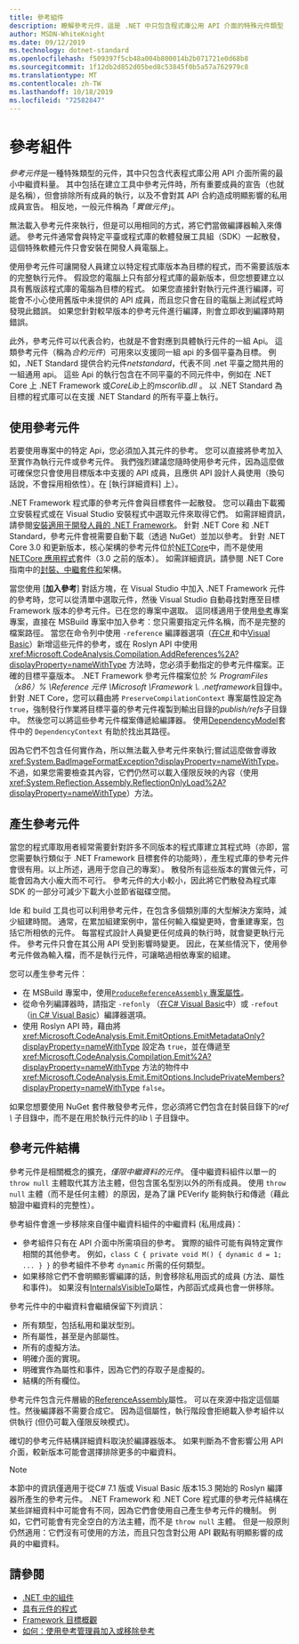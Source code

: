 ```yaml
---
title: 參考組件
description: 瞭解參考元件，這是 .NET 中只包含程式庫公用 API 介面的特殊元件類型
author: MSDN-WhiteKnight
ms.date: 09/12/2019
ms.technology: dotnet-standard
ms.openlocfilehash: f509397f5cb48a004b800014b2b071721e0d68b8
ms.sourcegitcommit: 1f12db2d852d05bed8c53845f0b5a57a762979c8
ms.translationtype: MT
ms.contentlocale: zh-TW
ms.lasthandoff: 10/18/2019
ms.locfileid: "72582847"
---
```

# <a name="reference-assemblies"></a>參考組件

*參考元件*是一種特殊類型的元件，其中只包含代表程式庫公用 API 介面所需的最小中繼資料量。 其中包括在建立工具中參考元件時，所有重要成員的宣告（也就是名稱），但會排除所有成員的執行，以及不會對其 API 合約造成明顯影響的私用成員宣告。 相反地，一般元件稱為「*實做元件*」。 

無法載入參考元件來執行，但是可以用相同的方式，將它們當做編譯器輸入來傳遞。 參考元件通常會與特定平臺或程式庫的軟體發展工具組（SDK）一起散發，這個特殊軟體元件只會安裝在開發人員電腦上。

使用參考元件可讓開發人員建立以特定程式庫版本為目標的程式，而不需要該版本的完整執行元件。 假設您的電腦上只有部分程式庫的最新版本，但您想要建立以具有舊版該程式庫的電腦為目標的程式。 如果您直接針對執行元件進行編譯，可能會不小心使用舊版中未提供的 API 成員，而且您只會在目的電腦上測試程式時發現此錯誤。 如果您針對較早版本的參考元件進行編譯，則會立即收到編譯時期錯誤。

此外，參考元件可以代表合約，也就是不會對應到具體執行元件的一組 Api。 這類參考元件（稱為*合約元件*）可用來以支援同一組 api 的多個平臺為目標。 例如，.NET Standard 提供合約元件*netstandard*，代表不同 .net 平臺之間共用的一組通用 api。 這些 Api 的執行包含在不同平臺的不同元件中，例如在 .NET Core 上 .NET Framework 或*CoreLib*上的*mscorlib.dll* 。 以 .NET Standard 為目標的程式庫可以在支援 .NET Standard 的所有平臺上執行。 

## <a name="using-reference-assemblies"></a>使用參考元件

若要使用專案中的特定 Api，您必須加入其元件的參考。 您可以直接將參考加入至實作為執行元件或參考元件。 我們強烈建議您隨時使用參考元件，因為這麼做可確保您只會使用目標版本中支援的 API 成員，且應供 API 設計人員使用（換句話說，不會採用相依性）。在 [執行詳細資料] 上）。

.NET Framework 程式庫的參考元件會與目標套件一起散發。 您可以藉由下載獨立安裝程式或在 Visual Studio 安裝程式中選取元件來取得它們。 如需詳細資訊，請參閱[安裝適用于開發人員的 .NET Framework](../../framework/install/guide-for-developers.md)。 針對 .NET Core 和 .NET Standard，參考元件會視需要自動下載（透過 NuGet）並加以參考。 針對 .NET Core 3.0 和更新版本，核心架構的參考元件位於[NETCore](https://www.nuget.org/packages/Microsoft.NETCore.App.Ref)中，而不是使用[NETCore 應用程式](https://www.nuget.org/packages/Microsoft.NETCore.App)套件（3.0 之前的版本）。 如需詳細資訊，請參閱 .NET Core 指南中的[封裝、中繼套件和](../../core/packages.md)架構。

當您使用 [**加入參考**] 對話方塊，在 Visual Studio 中加入 .NET Framework 元件的參考時，您可以從清單中選取元件，然後 Visual Studio 自動尋找對應至目標 Framework 版本的參考元件。已在您的專案中選取。 這同樣適用于使用[參考](/visualstudio/msbuild/common-msbuild-project-items#reference)專案專案，直接在 MSBuild 專案中加入參考：您只需要指定元件名稱，而不是完整的檔案路徑。 當您在命令列中使用 `-reference` 編譯器選項（[在C# ](../../csharp/language-reference/compiler-options/reference-compiler-option.md)和中[Visual Basic](../../visual-basic/reference/command-line-compiler/reference.md)）新增這些元件的參考，或在 Roslyn API 中使用 <xref:Microsoft.CodeAnalysis.Compilation.AddReferences%2A?displayProperty=nameWithType> 方法時，您必須手動指定的參考元件檔案。正確的目標平臺版本。 .NET Framework 參考元件檔案位於 *% ProgramFiles （x86）% \\Reference 元件 \\Microsoft \\Framework \\. .netframework*目錄中。 針對 .NET Core，您可以藉由將 `PreserveCompilationContext` 專案屬性設定為 `true`，強制發行作業將目標平臺的參考元件複製到輸出目錄的*publish/refs*子目錄中。 然後您可以將這些參考元件檔案傳遞給編譯器。 使用[DependencyModel](https://www.nuget.org/packages/Microsoft.Extensions.DependencyModel/)套件中的 `DependencyContext` 有助於找出其路徑。

因為它們不包含任何實作為，所以無法載入參考元件來執行;嘗試這麼做會導致 <xref:System.BadImageFormatException?displayProperty=nameWithType>。 不過，如果您需要檢查其內容，它們仍然可以載入僅限反映的內容（使用 <xref:System.Reflection.Assembly.ReflectionOnlyLoad%2A?displayProperty=nameWithType>）方法。

## <a name="generating-reference-assemblies"></a>產生參考元件

當您的程式庫取用者經常需要針對許多不同版本的程式庫建立其程式時（亦即，當您需要執行類似于 .NET Framework 目標套件的功能時），產生程式庫的參考元件會很有用。以上所述，適用于您自己的專案）。 散發所有這些版本的實做元件，可能會因為大小龐大而不可行。 參考元件的大小較小，因此將它們散發為程式庫 SDK 的一部分可減少下載大小並節省磁碟空間。

Ide 和 build 工具也可以利用參考元件，在包含多個類別庫的大型解決方案時，減少組建時間。 通常，在累加組建案例中，當任何輸入檔變更時，會重建專案，包括它所相依的元件。 每當程式設計人員變更任何成員的執行時，就會變更執行元件。 參考元件只會在其公用 API 受到影響時變更。 因此，在某些情況下，使用參考元件做為輸入檔，而不是執行元件，可讓略過相依專案的組建。 

您可以產生參考元件：

- 在 MSBuild 專案中，使用[`ProduceReferenceAssembly` 專案屬性](/visualstudio/msbuild/common-msbuild-project-properties)。
- 從命令列編譯器時，請指定 `-refonly` （[在C# ](../../csharp/language-reference/compiler-options/refonly-compiler-option.md) [Visual Basic](../../visual-basic/reference/command-line-compiler/refonly-compiler-option.md)中）或 `-refout` （[in C# ](../../csharp/language-reference/compiler-options/refout-compiler-option.md) [Visual Basic](../../visual-basic/reference/command-line-compiler/refout-compiler-option.md)）編譯器選項。
- 使用 Roslyn API 時，藉由將 <xref:Microsoft.CodeAnalysis.Emit.EmitOptions.EmitMetadataOnly?displayProperty=nameWithType> 設定為 `true`，並在傳遞至 <xref:Microsoft.CodeAnalysis.Compilation.Emit%2A?displayProperty=nameWithType> 方法的物件中 <xref:Microsoft.CodeAnalysis.Emit.EmitOptions.IncludePrivateMembers?displayProperty=nameWithType> `false`。

如果您想要使用 NuGet 套件散發參考元件，您必須將它們包含在封裝目錄下的*ref \\* 子目錄中，而不是在用於執行元件的*lib \\* 子目錄中。

## <a name="reference-assemblies-structure"></a>參考元件結構

參考元件是相關概念的擴充，*僅限中繼資料的元件*。 僅中繼資料組件以單一的 `throw null` 主體取代其方法主體，但包含匿名型別以外的所有成員。 使用 `throw null` 主體（而不是任何主體）的原因，是為了讓 PEVerify 能夠執行和傳遞（藉此驗證中繼資料的完整性）。

參考組件會進一步移除來自僅中繼資料組件的中繼資料 (私用成員)：

- 參考組件只有在 API 介面中所需項目的參考。 實際的組件可能有與特定實作相關的其他參考。 例如，`class C { private void M() { dynamic d = 1; ... } }` 的參考組件不參考 `dynamic` 所需的任何類型。
- 如果移除它們不會明顯影響編譯的話，則會移除私用函式的成員 (方法、屬性和事件)。 如果沒有[InternalsVisibleTo](xref:System.Runtime.CompilerServices.InternalsVisibleToAttribute)屬性，內部函式成員也會一併移除。

參考元件中的中繼資料會繼續保留下列資訊：

- 所有類型，包括私用和巢狀型別。
- 所有屬性，甚至是內部屬性。
- 所有的虛擬方法。
- 明確介面的實現。 
- 明確實作為屬性和事件，因為它們的存取子是虛擬的。
- 結構的所有欄位。 

參考元件包含元件層級的[ReferenceAssembly](xref:System.Runtime.CompilerServices.ReferenceAssemblyAttribute)屬性。 可以在來源中指定這個屬性。然後編譯器不需要合成它。 因為這個屬性，執行階段會拒絕載入參考組件以供執行 (但仍可載入僅限反映模式)。

確切的參考元件結構詳細資料取決於編譯器版本。 如果判斷為不會影響公用 API 介面，較新版本可能會選擇排除更多的中繼資料。

> [!NOTE]
> 本節中的資訊僅適用于從C# 7.1 版或 Visual Basic 版本15.3 開始的 Roslyn 編譯器所產生的參考元件。 .NET Framework 和 .NET Core 程式庫的參考元件結構在某些詳細資料中可能會有不同，因為它們會使用自己產生參考元件的機制。 例如，它們可能會有完全空白的方法主體，而不是 `throw null` 主體。 但是一般原則仍然適用：它們沒有可使用的方法，而且只包含對公用 API 觀點有明顯影響的成員的中繼資料。

## <a name="see-also"></a>請參閱

- [.NET 中的組件](index.md)
- [具有元件的程式](program.md)
- [Framework 目標概觀](/visualstudio/ide/visual-studio-multi-targeting-overview)
- [如何：使用參考管理員加入或移除參考](/visualstudio/ide/how-to-add-or-remove-references-by-using-the-reference-manager)

